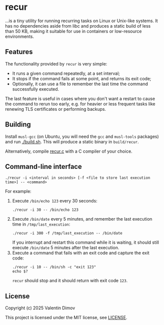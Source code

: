 # recur
...is a tiny utility for running recurring tasks on Linux or Unix-like systems. 
It has no dependencies aside from libc and produces a static build of less than 50 KB, making it suitable for use in containers or low-resource environments.

## Features
The functionality provided by `recur` is very simple:
- It runs a given command repeatedly, at a set interval;
- It stops if the command fails at some point, and returns its exit code;
- Optionally, it can use a file to remember the last time the command successfully executed.

The last feature is useful in cases where you don't want a restart to cause the command to rerun too early, e.g. for heavier or less frequent tasks like renewing TLS certificates or performing backups.

## Building
Install `musl-gcc` (on Ubuntu, you will need the `gcc` and `musl-tools` packages) and run [./build.sh](./build.sh). 
This will produce a static binary in `build/recur`.

Alternatively, compile [recur.c](./recur.c) with a C compiler of your choice.

## Command-line interface
```
./recur -i <interval in seconds> [-f <file to store last execution time>] -- <command>
```
For example:
1. Execute `/bin/echo 123` every 30 seconds:
    ```
    ./recur -i 30 -- /bin/echo 123
    ```
1. Execute `/bin/date` every 5 minutes, and remember the last execution time in `/tmp/last_execution`:
    ```
    ./recur -i 300 -f /tmp/last_execution -- /bin/date
    ```
    If you interrupt and restart this command while it is waiting, it should still execute `/bin/date` 5 minutes after the last execution.
1. Execute a command that fails with an exit code and capture the exit code:
    ```
    ./recur -i 10 -- /bin/sh -c "exit 123"
    echo $?
    ```
    `recur` should stop and it should return with exit code `123`.

## License
Copyright (c) 2025 Valentin Dimov

This project is licensed under the MIT license, see [LICENSE](./LICENSE).


